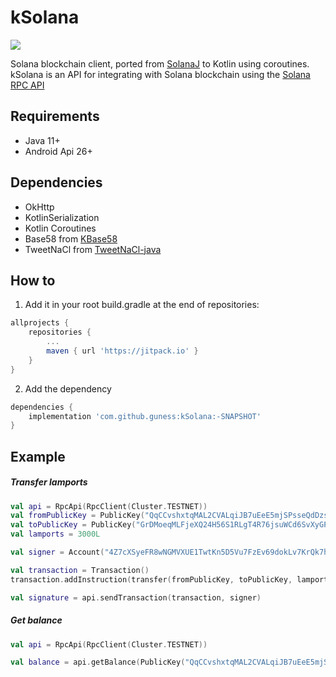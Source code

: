 # kSolana
[![](https://jitpack.io/v/guness/kSolana.svg)](https://jitpack.io/#guness/kSolana)

Solana blockchain client, ported from [SolanaJ](https://github.com/skynetcapital/solanaj) to Kotlin using coroutines.
kSolana is an API for integrating with Solana blockchain using the [Solana RPC API](https://docs.solana.com/apps/jsonrpc-api)

## Requirements
- Java 11+
- Android Api 26+

## Dependencies
- OkHttp
- KotlinSerialization
- Kotlin Coroutines
- Base58 from [KBase58](https://github.com/komputing/KBase58) 
- TweetNaCl from [TweetNaCl-java](https://github.com/InstantWebP2P/tweetnacl-java)

## How to
1. Add it in your root build.gradle at the end of repositories:

```gradle
allprojects {
    repositories {
        ...
        maven { url 'https://jitpack.io' }
    }
}
```
2. Add the dependency

```gradle
dependencies {
    implementation 'com.github.guness:kSolana:-SNAPSHOT' 
}
```

## Example
##### Transfer lamports

```kotlin
val api = RpcApi(RpcClient(Cluster.TESTNET))
val fromPublicKey = PublicKey("QqCCvshxtqMAL2CVALqiJB7uEeE5mjSPsseQdDzsRUo")
val toPublicKey = PublicKey("GrDMoeqMLFjeXQ24H56S1RLgT4R76jsuWCd6SvXyGPQ5")
val lamports = 3000L

val signer = Account("4Z7cXSyeFR8wNGMVXUE1TwtKn5D5Vu7FzEv69dokLv7KrQk7h6pu4LF8ZRR9yQBhc7uSM6RTTZtU1fmaxiNrxXrs")

val transaction = Transaction()
transaction.addInstruction(transfer(fromPublicKey, toPublicKey, lamports))

val signature = api.sendTransaction(transaction, signer)
```

##### Get balance

```kotlin
val api = RpcApi(RpcClient(Cluster.TESTNET))

val balance = api.getBalance(PublicKey("QqCCvshxtqMAL2CVALqiJB7uEeE5mjSPsseQdDzsRUo")) 
```
